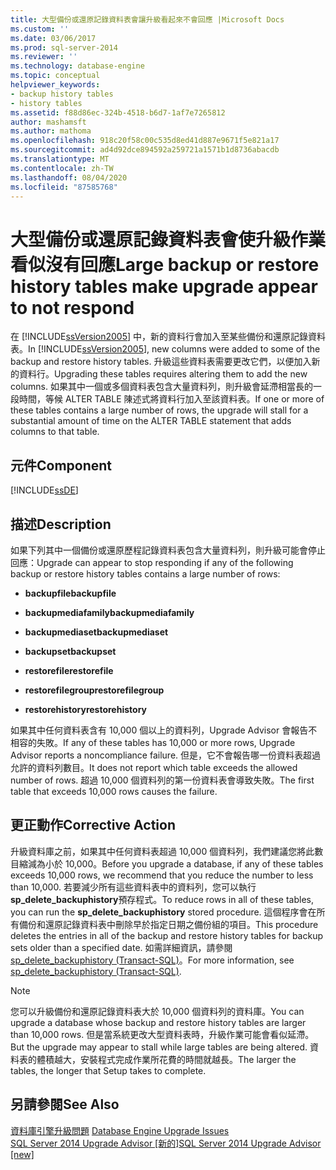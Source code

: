 ```yaml
---
title: 大型備份或還原記錄資料表會讓升級看起來不會回應 |Microsoft Docs
ms.custom: ''
ms.date: 03/06/2017
ms.prod: sql-server-2014
ms.reviewer: ''
ms.technology: database-engine
ms.topic: conceptual
helpviewer_keywords:
- backup history tables
- history tables
ms.assetid: f88d86ec-324b-4518-b6d7-1af7e7265812
author: mashamsft
ms.author: mathoma
ms.openlocfilehash: 918c20f58c00c535d8ed41d887e9671f5e821a17
ms.sourcegitcommit: ad4d92dce894592a259721a1571b1d8736abacdb
ms.translationtype: MT
ms.contentlocale: zh-TW
ms.lasthandoff: 08/04/2020
ms.locfileid: "87585768"
---
```

# <a name="large-backup-or-restore-history-tables-make-upgrade-appear-to-not-respond"></a><span data-ttu-id="239b8-102">大型備份或還原記錄資料表會使升級作業看似沒有回應</span><span class="sxs-lookup"><span data-stu-id="239b8-102">Large backup or restore history tables make upgrade appear to not respond</span></span>
  <span data-ttu-id="239b8-103">在 [!INCLUDE[ssVersion2005](../../includes/ssversion2005-md.md)] 中，新的資料行會加入至某些備份和還原記錄資料表。</span><span class="sxs-lookup"><span data-stu-id="239b8-103">In [!INCLUDE[ssVersion2005](../../includes/ssversion2005-md.md)], new columns were added to some of the backup and restore history tables.</span></span> <span data-ttu-id="239b8-104">升級這些資料表需要更改它們，以便加入新的資料行。</span><span class="sxs-lookup"><span data-stu-id="239b8-104">Upgrading these tables requires altering them to add the new columns.</span></span> <span data-ttu-id="239b8-105">如果其中一個或多個資料表包含大量資料列，則升級會延滯相當長的一段時間，等候 ALTER TABLE 陳述式將資料行加入至該資料表。</span><span class="sxs-lookup"><span data-stu-id="239b8-105">If one or more of these tables contains a large number of rows, the upgrade will stall for a substantial amount of time on the ALTER TABLE statement that adds columns to that table.</span></span>  
  
## <a name="component"></a><span data-ttu-id="239b8-106">元件</span><span class="sxs-lookup"><span data-stu-id="239b8-106">Component</span></span>  
 [!INCLUDE[ssDE](../../includes/ssde-md.md)]  
  
## <a name="description"></a><span data-ttu-id="239b8-107">描述</span><span class="sxs-lookup"><span data-stu-id="239b8-107">Description</span></span>  
 <span data-ttu-id="239b8-108">如果下列其中一個備份或還原歷程記錄資料表包含大量資料列，則升級可能會停止回應：</span><span class="sxs-lookup"><span data-stu-id="239b8-108">Upgrade can appear to stop responding if any of the following backup or restore history tables contains a large number of rows:</span></span>  
  
-   <span data-ttu-id="239b8-109">**backupfile**</span><span class="sxs-lookup"><span data-stu-id="239b8-109">**backupfile**</span></span>  
  
-   <span data-ttu-id="239b8-110">**backupmediafamily**</span><span class="sxs-lookup"><span data-stu-id="239b8-110">**backupmediafamily**</span></span>  
  
-   <span data-ttu-id="239b8-111">**backupmediaset**</span><span class="sxs-lookup"><span data-stu-id="239b8-111">**backupmediaset**</span></span>  
  
-   <span data-ttu-id="239b8-112">**backupset**</span><span class="sxs-lookup"><span data-stu-id="239b8-112">**backupset**</span></span>  
  
-   <span data-ttu-id="239b8-113">**restorefile**</span><span class="sxs-lookup"><span data-stu-id="239b8-113">**restorefile**</span></span>  
  
-   <span data-ttu-id="239b8-114">**restorefilegroup**</span><span class="sxs-lookup"><span data-stu-id="239b8-114">**restorefilegroup**</span></span>  
  
-   <span data-ttu-id="239b8-115">**restorehistory**</span><span class="sxs-lookup"><span data-stu-id="239b8-115">**restorehistory**</span></span>  
  
 <span data-ttu-id="239b8-116">如果其中任何資料表含有 10,000 個以上的資料列，Upgrade Advisor 會報告不相容的失敗。</span><span class="sxs-lookup"><span data-stu-id="239b8-116">If any of these tables has 10,000 or more rows, Upgrade Advisor reports a noncompliance failure.</span></span> <span data-ttu-id="239b8-117">但是，它不會報告哪一份資料表超過允許的資料列數目。</span><span class="sxs-lookup"><span data-stu-id="239b8-117">It does not report which table exceeds the allowed number of rows.</span></span> <span data-ttu-id="239b8-118">超過 10,000 個資料列的第一份資料表會導致失敗。</span><span class="sxs-lookup"><span data-stu-id="239b8-118">The first table that exceeds 10,000 rows causes the failure.</span></span>  
  
## <a name="corrective-action"></a><span data-ttu-id="239b8-119">更正動作</span><span class="sxs-lookup"><span data-stu-id="239b8-119">Corrective Action</span></span>  
 <span data-ttu-id="239b8-120">升級資料庫之前，如果其中任何資料表超過 10,000 個資料列，我們建議您將此數目縮減為小於 10,000。</span><span class="sxs-lookup"><span data-stu-id="239b8-120">Before you upgrade a database, if any of these tables exceeds 10,000 rows, we recommend that you reduce the number to less than 10,000.</span></span> <span data-ttu-id="239b8-121">若要減少所有這些資料表中的資料列，您可以執行**sp_delete_backuphistory**預存程式。</span><span class="sxs-lookup"><span data-stu-id="239b8-121">To reduce rows in all of these tables, you can run the **sp_delete_backuphistory** stored procedure.</span></span> <span data-ttu-id="239b8-122">這個程序會在所有備份和還原記錄資料表中刪除早於指定日期之備份組的項目。</span><span class="sxs-lookup"><span data-stu-id="239b8-122">This procedure deletes the entries in all of the backup and restore history tables for backup sets older than a specified date.</span></span> <span data-ttu-id="239b8-123">如需詳細資訊，請參閱 [sp_delete_backuphistory &#40;Transact-SQL&#41;](/sql/relational-databases/system-stored-procedures/sp-delete-backuphistory-transact-sql)。</span><span class="sxs-lookup"><span data-stu-id="239b8-123">For more information, see [sp_delete_backuphistory &#40;Transact-SQL&#41;](/sql/relational-databases/system-stored-procedures/sp-delete-backuphistory-transact-sql).</span></span>  
  
> [!NOTE]  
>  <span data-ttu-id="239b8-124">您可以升級備份和還原記錄資料表大於 10,000 個資料列的資料庫。</span><span class="sxs-lookup"><span data-stu-id="239b8-124">You can upgrade a database whose backup and restore history tables are larger than 10,000 rows.</span></span> <span data-ttu-id="239b8-125">但是當系統更改大型資料表時，升級作業可能會看似延滯。</span><span class="sxs-lookup"><span data-stu-id="239b8-125">But the upgrade may appear to stall while large tables are being altered.</span></span> <span data-ttu-id="239b8-126">資料表的體積越大，安裝程式完成作業所花費的時間就越長。</span><span class="sxs-lookup"><span data-stu-id="239b8-126">The larger the tables, the longer that Setup takes to complete.</span></span>  
  
## <a name="see-also"></a><span data-ttu-id="239b8-127">另請參閱</span><span class="sxs-lookup"><span data-stu-id="239b8-127">See Also</span></span>  
 <span data-ttu-id="239b8-128">[資料庫引擎升級問題](../../../2014/sql-server/install/database-engine-upgrade-issues.md) </span><span class="sxs-lookup"><span data-stu-id="239b8-128">[Database Engine Upgrade Issues](../../../2014/sql-server/install/database-engine-upgrade-issues.md) </span></span>  
 [<span data-ttu-id="239b8-129">SQL Server 2014 Upgrade Advisor &#91;新的&#93;</span><span class="sxs-lookup"><span data-stu-id="239b8-129">SQL Server 2014 Upgrade Advisor &#91;new&#93;</span></span>](sql-server-2014-upgrade-advisor.md)  
  
  

